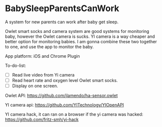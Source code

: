 # BabySleepParentsCanWork
A system for new parents can work after baby get sleep.

Owlet smart socks and camera system are good systems for monitoring baby, however the Owlet camera is sucks. YI camera is a way cheaper and better option for monitoring babies. I am gonna combine these two together to one, and use the app to monitor the baby. 

App platform: iOS and Chrome Plugin

To-do-list:

- [ ] Read live video from Yi camera
- [ ] Read heart rate and oxygen level Owlet smart socks. 
- [ ] Display on one screen. 

Owlet API:
https://github.com/jlamendo/ha-sensor.owlet

YI camera api:
https://github.com/YITechnology/YIOpenAPI

YI camera hack, it can ran on a browser if the yi camera was hacked:
https://github.com/fritz-smh/yi-hack
